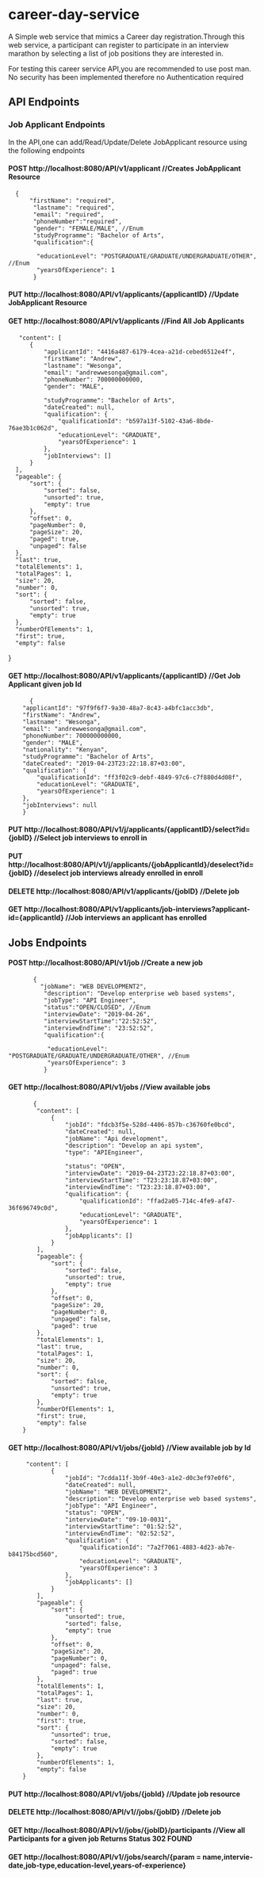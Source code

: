 # career-day-service
A Simple web service that mimics a Career day registration.Through this web service,
a participant can register to participate in an interview marathon by selecting a list of job positions they are interested in.

For testing this career service API,you are recommended to use post man. No security has been implemented therefore no Authentication required

## API Endpoints
### Job Applicant Endpoints
In the API,one can add/Read/Update/Delete JobApplicant resource using the following endpoints
#### POST http://localhost:8080/API/v1/applicant   //Creates JobApplicant Resource
      {
		  "firstName": "required",
		   "lastname": "required",
		   "email": "required",
		   "phoneNumber":"required",
		   "gender": "FEMALE/MALE", //Enum
		   "studyProgramme": "Bachelor of Arts",
		   "qualification":{
		   	
		    "educationLevel": "POSTGRADUATE/GRADUATE/UNDERGRADUATE/OTHER", //Enum
		    "yearsOfExperience": 1
		   }
		 
 #### PUT http://localhost:8080/API/v1/applicants/{applicantID} //Update JobApplicant Resource
 
 #### GET http://localhost:8080/API/v1/applicants //Find All Job Applicants
       "content": [
          {
              "applicantId": "4416a487-6179-4cea-a21d-cebed6512e4f",
              "firstName": "Andrew",
              "lastname": "Wesonga",
              "email": "andrewwesonga@gmail.com",
              "phoneNumber": 700000000000,
              "gender": "MALE",
            
              "studyProgramme": "Bachelor of Arts",
              "dateCreated": null,
              "qualification": {
                  "qualificationId": "b597a13f-5102-43a6-8bde-76ae3b1c062d",
                  "educationLevel": "GRADUATE",
                  "yearsOfExperience": 1
              },
              "jobInterviews": []
          }
      ],
      "pageable": {
          "sort": {
              "sorted": false,
              "unsorted": true,
              "empty": true
          },
          "offset": 0,
          "pageNumber": 0,
          "pageSize": 20,
          "paged": true,
          "unpaged": false
      },
      "last": true,
      "totalElements": 1,
      "totalPages": 1,
      "size": 20,
      "number": 0,
      "sort": {
          "sorted": false,
          "unsorted": true,
          "empty": true
      },
      "numberOfElements": 1,
      "first": true,
      "empty": false
  }
  
  
  #### GET http://localhost:8080/API/v1/applicants/{applicantID} //Get Job Applicant given job Id

          {
        "applicantId": "97f9f6f7-9a30-48a7-8c43-a4bfc1acc3db",
        "firstName": "Andrew",
        "lastname": "Wesonga",
        "email": "andrewwesonga@gmail.com",
        "phoneNumber": 700000000000,
        "gender": "MALE",
        "nationality": "Kenyan",
        "studyProgramme": "Bachelor of Arts",
        "dateCreated": "2019-04-23T23:22:18.87+03:00",
        "qualification": {
            "qualificationId": "ff3f02c9-debf-4849-97c6-c7f880d4d08f",
            "educationLevel": "GRADUATE",
            "yearsOfExperience": 1
        },
        "jobInterviews": null
        }
      
   #### PUT http://localhost:8080/API/v1/j/applicants/{applicantID}/select?id={jobID} //Select job interviews to enroll in
   
   #### PUT http://localhost:8080/API/v1/j/applicants/{jobApplicantId}/deselect?id={jobID} //deselect job interviews already enrolled in enroll
   
   
   #### DELETE http://localhost:8080/API/v1/applicants/{jobID}    //Delete job
   
   #### GET http://localhost:8080/API/v1/applicants/job-interviews?applicant-id={applicantId} //Job interviews an applicant has enrolled
   
   
   ## Jobs Endpoints 
   
   ####  POST http://localhost:8080/API/v1/job //Create a new job
           {
             "jobName": "WEB DEVELOPMENT2",
              "description": "Develop enterprise web based systems",
              "jobType": "API Engineer",
              "status":"OPEN/CLOSED", //Enum
              "interviewDate": "2019-04-26",
              "interviewStartTime":"22:52:52",
              "interviewEndTime": "23:52:52",
              "qualification":{
              	
               "educationLevel": "POSTGRADUATE/GRADUATE/UNDERGRADUATE/OTHER", //Enum
               "yearsOfExperience": 3
              }

#### GET http://localhost:8080/API/v1/jobs //View available jobs
           {
            "content": [
                {
                    "jobId": "fdcb3f5e-528d-4406-857b-c36760fe0bcd",
                    "dateCreated": null,
                    "jobName": "Api development",
                    "description": "Develop an api system",
                    "type": "APIEngineer",
                 
                    "status": "OPEN",
                    "interviewDate": "2019-04-23T23:22:18.87+03:00",
                    "interviewStartTime": "T23:23:18.87+03:00",
                    "interviewEndTime": "T23:23:18.87+03:00",
                    "qualification": {
                        "qualificationId": "ffad2a05-714c-4fe9-af47-36f696749c0d",
                        "educationLevel": "GRADUATE",
                        "yearsOfExperience": 1
                    },
                    "jobApplicants": []
                }
            ],
            "pageable": {
                "sort": {
                    "sorted": false,
                    "unsorted": true,
                    "empty": true
                },
                "offset": 0,
                "pageSize": 20,
                "pageNumber": 0,
                "unpaged": false,
                "paged": true
            },
            "totalElements": 1,
            "last": true,
            "totalPages": 1,
            "size": 20,
            "number": 0,
            "sort": {
                "sorted": false,
                "unsorted": true,
                "empty": true
            },
            "numberOfElements": 1,
            "first": true,
            "empty": false
        }
        
#### GET http://localhost:8080/API/v1/jobs/{jobId} //View available job by Id

         "content": [
                {
                    "jobId": "7cdda11f-3b9f-40e3-a1e2-d0c3ef97e0f6",
                    "dateCreated": null,
                    "jobName": "WEB DEVELOPMENT2",
                    "description": "Develop enterprise web based systems",
                    "jobType": "API Engineer",
                    "status": "OPEN",
                    "interviewDate": "09-10-0031",
                    "interviewStartTime": "01:52:52",
                    "interviewEndTime": "02:52:52",
                    "qualification": {
                        "qualificationId": "7a2f7061-4883-4d23-ab7e-b84175bcd560",
                        "educationLevel": "GRADUATE",
                        "yearsOfExperience": 3
                    },
                    "jobApplicants": []
                }
            ],
            "pageable": {
                "sort": {
                    "unsorted": true,
                    "sorted": false,
                    "empty": true
                },
                "offset": 0,
                "pageSize": 20,
                "pageNumber": 0,
                "unpaged": false,
                "paged": true
            },
            "totalElements": 1,
            "totalPages": 1,
            "last": true,
            "size": 20,
            "number": 0,
            "first": true,
            "sort": {
                "unsorted": true,
                "sorted": false,
                "empty": true
            },
            "numberOfElements": 1,
            "empty": false
        }
#### PUT http://localhost:8080/API/v1/jobs/{jobId}  //Update job resource 

#### DELETE http://localhost:8080/API/v1//jobs/{jobID}    //Delete job

#### GET http://localhost:8080/API/v1//jobs/{jobID}/participants  //View all Participants for a given job Returns Status 302 FOUND

#### GET http://localhost:8080/API/v1//jobs/search/{param = name,intervie-date,job-type,education-level,years-of-experience}
      

